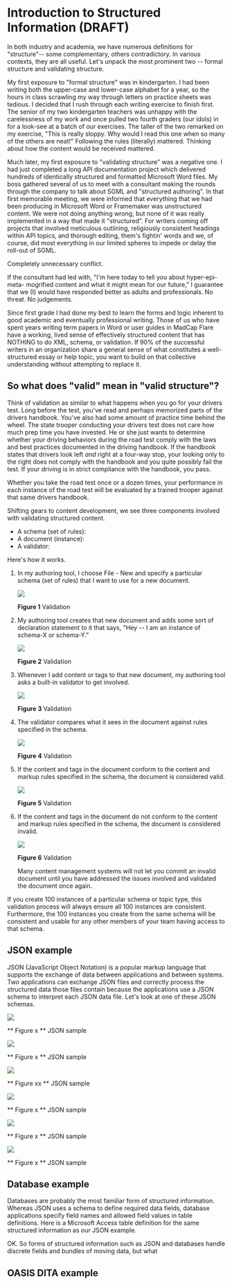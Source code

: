 # Introduction to Structured Information (DRAFT)

In both industry and academia, we have numerous definitions for "structure"-- some complementary, others contradictory. In various contexts, they are all useful. Let's unpack the most prominent two -- formal structure and validating structure.   

My first exposure to "formal structure" was in kindergarten. I had been writing both the upper-case and lower-case alphabet for a year, so the hours in class scrawling my way through letters on practice sheets was tedious. I decided that I rush through each writing exercise to finish first. The senior of my two kindergarten teachers was unhappy with the carelessness of my work and once pulled two fourth graders (our idols) in for a look-see at a batch of our exercises. The taller of the two remarked on my exercise, "This is really sloppy. Why would I read this one when so many of the others are neat!" Following the rules (literally) mattered. Thinking about how the content would be received mattered.  

Much later, my first exposure to "validating structure" was a negative one. I had just completed a long API documentation project which delivered hundreds of identically structured and formatted Microsoft Word files. My boss gathered several of us to meet with a consultant making the rounds through the company to talk about SGML and "structured authoring". In that first memorable meeting, we were informed that everything that we had been producing in Microsoft Word or Framemaker was unstructured content. We were not doing anything wrong, but none of it was really implemented in a way that made it "structured". For writers coming off projects that involved meticulous outlining, religiously consistent headings within API topics, and thorough editing, them's fightin' words and we, of course, did most everything in our limited spheres to impede or delay the roll-out of SGML. 

Completely unnecessary conflict.

If the consultant had led with, "I'm here today to tell you about hyper-epi-meta- mogrified content and what it might mean for our future," I guarantee that we (I) would have responded better as adults and professionals. No threat. No judgements. 

Since first grade I had done my best to learn the forms and logic inherent to good academic and eventually professional writing. Those of us who have spent years writing term papers in Word or user guides in MadCap Flare have a working, lived sense of effectively structured content that has NOTHING to do XML, schema, or validation. If 90% of the successful writers in an organization share a general sense of what constitutes a well-structured essay or help topic, you want to build on that collective understanding without attempting to replace it.  

## So what does "valid" mean in "valid structure"?

Think of validation as similar to what happens when you go for your drivers test. Long before the test, you've read and perhaps memorized parts of the drivers handbook. You've also had some amount of practice time behind the wheel. The state trooper conducting your drivers test does not care how much prep time you have invested. He or she just wants to determine whether your driving behaviors during the road test comply with the laws and best practices documented in the driving handbook. If the handbook states that drivers look left *and* right at a four-way stop, your looking only to the right does not comply with the handbook and you quite possibly fail the test. If your driving is in strict compliance with the handbook, you pass. 

Whether you take the road test once or a dozen times, your performance in each instance of the road test will be evaluated by a trained trooper against that same drivers handbook. 

Shifting gears to content development, we see three components involved with validating structured content.



* A schema (set of rules): 
* A document (instance):  
* A validator: 
  
Here's how it works.

1. In my authoring tool, I choose File - New and specify a particular schema (set of rules) that I want to use for a new document.

    ![](images/validate_01.png)

    **Figure 1** Validation
    
2. My authoring tool creates that new document and adds some sort of declaration statement to it that says, "Hey -- I am an instance of schema-X or schema-Y."

    ![](images/validate_02.png)

    **Figure 2** Validation

3. Whenever I add content or tags to that new document, my authoring tool asks a built-in validator to get involved.

    ![](images/validate_03.png)

    **Figure 3** Validation

 
4. The validator compares what it sees in the document against rules specified in the schema.

    ![](images/validate_04.png)

    **Figure 4** Validation
 
5. If the content and tags in the document conform to the content and markup rules specified in the schema, the document is considered valid.

    ![](images/validate_05.png)

    **Figure 5** Validation
  
6. If the content and tags in the document do not conform to the content and markup rules specified in the schema, the document is considered invalid. 	

    ![](images/validate_06.png)

    **Figure 6** Validation

    Many content management systems will not let you commit an invalid document until you have addressed the issues involved and validated the document once again. 

If you create 100 instances of a particular schema or topic type, this validation process will always ensure all 100 instances are consistent. Furthermore, the 100 instances you create from the same schema will be consistent and usable for any other members of your team having access to that schema.  

## JSON example

JSON (JavaScript Object Notation) is a popular markup language that supports the exchange of data between applications and between systems. Two applications can exchange JSON files and correctly process the structured data those files contain because the applications use a JSON schema to interpret each JSON data file. Let's look at one of these JSON schemas.

 

![](images/json_04.png)

** Figure x ** JSON sample

![](images/json_05.png)

** Figure x ** JSON sample

![](images/json_06.png)

** Figure xx ** JSON sample

![](images/json_10.png)

** Figure x ** JSON sample

![](images/json_08.png)

** Figure x ** JSON sample

![](images/json_09.png)

** Figure x ** JSON sample


## Database example

Databases are probably the most familiar form of structured information. Whereas JSON uses a schema to define required data fields, database applications specify field names and allowed field values in table definitions. Here is a Microsoft Access table definition for the same structured information as our JSON example.   


OK. So forms of structured information such as JSON and databases handle discrete fields and bundles of moving data, but what  


## OASIS DITA example








